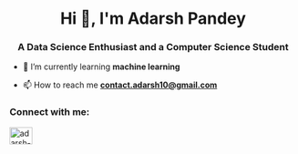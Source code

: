 <h1 align="center">Hi 👋, I'm Adarsh Pandey</h1>
<h3 align="center">A Data Science Enthusiast and a Computer Science Student</h3>

- 🌱 I’m currently learning **machine learning**

- 📫 How to reach me **contact.adarsh10@gmail.com**

<h3 align="left">Connect with me:</h3>
<p align="left">
<a href="https://linkedin.com/in/adarsh-pandey-2b731b20b/" target="blank"><img align="center" src="https://raw.githubusercontent.com/rahuldkjain/github-profile-readme-generator/master/src/images/icons/Social/linked-in-alt.svg" alt="adarsh-pandey-2b731b20b/" height="30" width="40" /></a>
</p>
